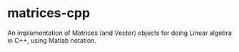 # matrices-cpp
An implementation of Matrices (and Vector) objects for doing Linear algebra in C++, using Matlab notation.
